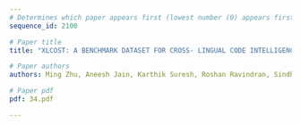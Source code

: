 ```yaml
---
# Determines which paper appears first (lowest number (0) appears first)
sequence_id: 2100

# Paper title
title: "XLCOST: A BENCHMARK DATASET FOR CROSS- LINGUAL CODE INTELLIGENCE"

# Paper authors
authors: Ming Zhu, Aneesh Jain, Karthik Suresh, Roshan Ravindran, Sindhu Tipirneni, Chandan K. Reddy 

# Paper pdf
pdf: 34.pdf

---
```

